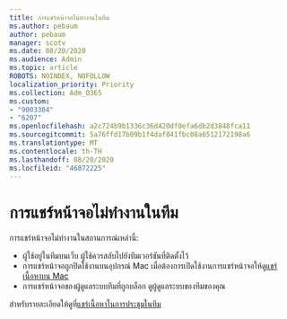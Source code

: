 ```yaml
---
title: การแชร์หน้าจอไม่ทำงานในทีม
ms.author: pebaum
author: pebaum
manager: scotv
ms.date: 08/20/2020
ms.audience: Admin
ms.topic: article
ROBOTS: NOINDEX, NOFOLLOW
localization_priority: Priority
ms.collection: Adm_O365
ms.custom:
- "9003304"
- "6207"
ms.openlocfilehash: a2c724b9b1336c36d420df0efa6db2d3848fca11
ms.sourcegitcommit: 5a76ffd17b09b1f4daf041fbc08a6512172198a6
ms.translationtype: MT
ms.contentlocale: th-TH
ms.lasthandoff: 08/20/2020
ms.locfileid: "46872225"
---
```

# <a name="screen-sharing-not-working-in-teams"></a>การแชร์หน้าจอไม่ทำงานในทีม

การแชร์หน้าจอไม่ทำงานในสถานการณ์เหล่านี้:

- ผู้ใช้อยู่ในทีมบนเว็บ ผู้ใช้ควรสลับไปยังทีมเวอร์ชันที่ติดตั้งไว้
- การแชร์หน้าจอถูกปิดใช้งานบนอุปกรณ์ Mac เมื่อต้องการเปิดใช้งานการแชร์หน้าจอให้ดู[แชร์เนื้อหาบน Mac](https://support.microsoft.com/office/share-content-in-a-meeting-in-teams-fcc2bf59-aecd-4481-8f99-ce55dd836ce8#bkmk_sharecontentonmac)
- การแชร์หน้าจอของผู้ดูแลระบบทีมที่ถูกบล็อก ดูผู้ดูแลระบบของทีมของคุณ  
    
สำหรับรายละเอียดให้ดูที่[แชร์เนื้อหาในการประชุมในทีม](https://support.microsoft.com/office/share-content-in-a-meeting-in-teams-fcc2bf59-aecd-4481-8f99-ce55dd836ce8)
